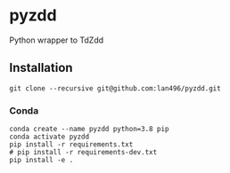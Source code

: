 # pyzdd
Python wrapper to TdZdd

## Installation

```script
git clone --recursive git@github.com:lan496/pyzdd.git
```

### Conda
```
conda create --name pyzdd python=3.8 pip
conda activate pyzdd
pip install -r requirements.txt
# pip install -r requirements-dev.txt
pip install -e .
```
